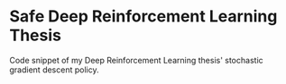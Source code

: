 # Safe Deep Reinforcement Learning Thesis
Code snippet of my Deep Reinforcement Learning thesis' stochastic gradient descent policy. 
